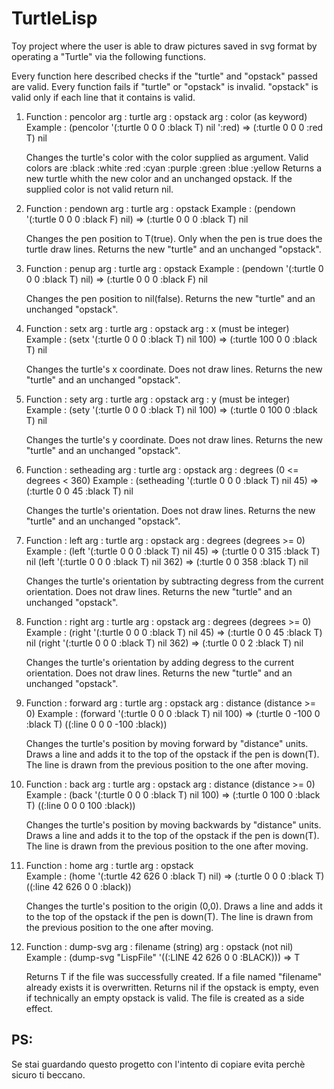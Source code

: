 # TurtleLisp
Toy project where the user is able to draw pictures saved in svg format by operating a "Turtle" via the following functions.

Every function here described checks if the "turtle" and "opstack" passed are valid.
Every function fails if "turtle" or "opstack" is invalid. 
"opstack" is valid only if each line that it contains is valid.

1) 	Function : pencolor
	arg : turtle
	arg : opstack
	arg : color (as keyword)
	Example : (pencolor '(:turtle 0 0 0 :black T) nil ':red)
			   => (:turtle 0 0 0 :red T) nil
			   
	Changes the turtle's color with the color supplied as argument.
	Valid colors are :black :white :red :cyan :purple :green :blue :yellow
	Returns a new turtle whith the new color and an unchanged opstack.
	If the supplied color is not valid return nil.
	
2)	Function : pendown
	arg : turtle
	arg : opstack
	Example : (pendown '(:turtle 0 0 0 :black F) nil)
				=> (:turtle 0 0 0 :black T) nil
				
	Changes the pen position to T(true).
	Only when the pen is true does the turtle draw lines.
	Returns the new "turtle" and an unchanged "opstack".
	
3)	Function : penup
	arg : turtle
	arg : opstack
	Example : (pendown '(:turtle 0 0 0 :black T) nil)
				=> (:turtle 0 0 0 :black F) nil
				
	Changes the pen position to nil(false).
	Returns the new "turtle" and an unchanged "opstack".
	
4)	Function : setx
	arg : turtle
	arg : opstack
	arg : x (must be integer)
	Example : (setx '(:turtle 0 0 0 :black T) nil 100)
				=> (:turtle 100 0 0 :black T) nil
				
	Changes the turtle's x coordinate.
	Does not draw lines.
	Returns the new "turtle" and an unchanged "opstack".

5)	Function : sety
	arg : turtle
	arg : opstack
	arg : y (must be integer)
	Example : (sety '(:turtle 0 0 0 :black T) nil 100)
				=> (:turtle 0 100 0 :black T) nil
				
	Changes the turtle's y coordinate.
	Does not draw lines.
	Returns the new "turtle" and an unchanged "opstack".
	
6)	Function : setheading
	arg : turtle
	arg : opstack
	arg : degrees (0 <= degrees < 360)
	Example : (setheading '(:turtle 0 0 0 :black T) nil 45)
				=> (:turtle 0 0 45 :black T) nil
				
	Changes the turtle's orientation.
	Does not draw lines.
	Returns the new "turtle" and an unchanged "opstack".
	
7)	Function : left
	arg : turtle
	arg : opstack
	arg : degrees (degrees >= 0)
	Example : (left '(:turtle 0 0 0 :black T) nil 45)
				=> (:turtle 0 0 315 :black T) nil
			  (left '(:turtle 0 0 0 :black T) nil 362)
				=> (:turtle 0 0 358 :black T) nil
				
	Changes the turtle's orientation by subtracting degress from the current orientation.
	Does not draw lines.
	Returns the new "turtle" and an unchanged "opstack".
	
8)	Function : right
	arg : turtle
	arg : opstack
	arg : degrees (degrees >= 0)
	Example : (right '(:turtle 0 0 0 :black T) nil 45)
				=> (:turtle 0 0 45 :black T) nil
			  (right '(:turtle 0 0 0 :black T) nil 362)
				=> (:turtle 0 0 2 :black T) nil
				
	Changes the turtle's orientation by adding degress to the current orientation.
	Does not draw lines.
	Returns the new "turtle" and an unchanged "opstack".
	
9)	Function : forward
	arg : turtle
	arg : opstack
	arg : distance (distance >= 0)
	Example : (forward '(:turtle 0 0 0 :black T) nil 100)
				=> (:turtle 0 -100 0 :black T) ((:line 0 0 0 -100 :black))

	Changes the turtle's position by moving forward by "distance" units.
	Draws a line and adds it to the top of the opstack if the pen is down(T).
	The line is drawn from the previous position to the one after moving.
	
10)	Function : back
	arg : turtle
	arg : opstack
	arg : distance (distance >= 0)
	Example : (back '(:turtle 0 0 0 :black T) nil 100)
				=> (:turtle 0 100 0 :black T) ((:line 0 0 0 100 :black))

	Changes the turtle's position by moving backwards by "distance" units.
	Draws a line and adds it to the top of the opstack if the pen is down(T).
	The line is drawn from the previous position to the one after moving.
	
11)	Function : home
	arg : turtle
	arg : opstack	
	Example : (home '(:turtle 42 626 0 :black T) nil)
				=> (:turtle 0 0 0 :black T) ((:line 42 626 0 0 :black))

	Changes the turtle's position to the origin (0,0).
	Draws a line and adds it to the top of the opstack if the pen is down(T).
	The line is drawn from the previous position to the one after moving.
	
12)	Function : dump-svg
	arg : filename	(string)
	arg : opstack	(not nil)
	Example : (dump-svg "LispFile" '((:LINE 42 626 0 0 :BLACK)))
				=> T
	
	Returns T if the file was successfully created.
	If a file named "filename" already exists it is overwritten.
	Returns nil if the opstack is empty, even if technically an empty opstack is valid.
	The file is created as a side effect.
	
## PS:
Se stai guardando questo progetto con l'intento di copiare evita perchè sicuro ti beccano.